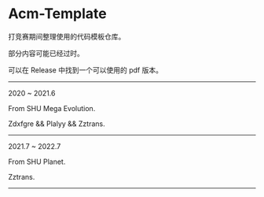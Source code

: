 # Acm-Template

打竞赛期间整理使用的代码模板仓库。

部分内容可能已经过时。

可以在 Release 中找到一个可以使用的 pdf 版本。

---

2020 ~ 2021.6

From SHU Mega Evolution.

Zdxfgre && Plalyy && Zztrans.

---

2021.7 ~ 2022.7 

From SHU Planet.

Zztrans.

----


